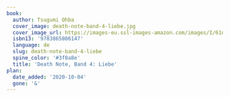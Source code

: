 ```yaml
---
book:
  author: Tsugumi Ohba
  cover_image: death-note-band-4-liebe.jpg
  cover_image_url: https://images-eu.ssl-images-amazon.com/images/I/61nSfrTvpIL._AC_UL600_SR402,600_.jpg
  isbn13: '9783865806147'
  language: de
  slug: death-note-band-4-liebe
  spine_color: '#3f8a8e'
  title: 'Death Note, Band 4: Liebe'
plan:
  date_added: '2020-10-04'
  gone: '&'
---
```

